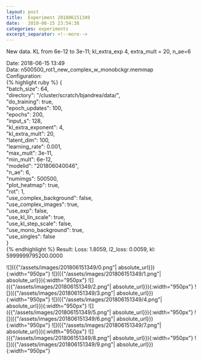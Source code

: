 ```yaml
---
layout: post
title:  Experiment 201806151349
date:   2018-06-15 23:54:38
categories: experiments
excerpt_separator: <!--more-->
---
```

New data. KL from 6e-12 to 3e-11; kl_extra_exp 4, extra_mult = 20, n_ae=6  

 <!--more-->
Date: 2018-06-15 13:49  
Data: n500500_rot1_new_complex_w_monobckgr.memmap  
Configuration:   
{% highlight ruby %}
{  
    "batch_size": 64,   
    "directory": "/cluster/scratch/bjandrea/data/",   
    "do_training": true,   
    "epoch_updates": 100,   
    "epochs": 200,   
    "input_s": 128,   
    "kl_extra_exponent": 4,   
    "kl_extra_mult": 20,   
    "latent_dim": 100,   
    "learning_rate": 0.001,   
    "max_mult": 3e-11,   
    "min_mult": 6e-12,   
    "modelid": "201806040046",   
    "n_ae": 6,   
    "numimgs": 500500,   
    "plot_heatmap": true,   
    "rot": 1,   
    "use_complex_background": false,   
    "use_complex_images": true,   
    "use_exp": false,   
    "use_kl_lin_scale": true,   
    "use_kl_step_scale": false,   
    "use_mono_background": true,   
    "use_singles": false  
}  
{% endhighlight %}
Result: Loss: 1.8059, l2_loss: 0.0059, kl: 5999999795200.0000  

![]({{"/assets/images/201806151349/0.png"| absolute_url}}){:width="950px"}
![]({{"/assets/images/201806151349/1.png"| absolute_url}}){:width="950px"}
![]({{"/assets/images/201806151349/2.png"| absolute_url}}){:width="950px"}
![]({{"/assets/images/201806151349/3.png"| absolute_url}}){:width="950px"}
![]({{"/assets/images/201806151349/4.png"| absolute_url}}){:width="950px"}
![]({{"/assets/images/201806151349/5.png"| absolute_url}}){:width="950px"}
![]({{"/assets/images/201806151349/6.png"| absolute_url}}){:width="950px"}
![]({{"/assets/images/201806151349/7.png"| absolute_url}}){:width="950px"}
![]({{"/assets/images/201806151349/8.png"| absolute_url}}){:width="950px"}
![]({{"/assets/images/201806151349/9.png"| absolute_url}}){:width="950px"}
